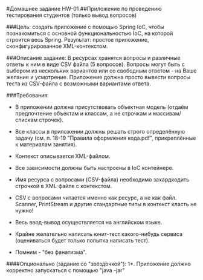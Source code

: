 #Домашнее задание HW-01
##Приложение по проведению тестирования студентов (только вывод вопросов)

###Цель:
создать приложение с помощью Spring IoC, чтобы познакомиться с основной функциональностью IoC, на которой строится весь Spring. Результат: простое приложение, сконфигурированное XML-контекстом.

###Описание задание:
В ресурсах хранятся вопросы и различные ответы к ним в виде CSV файла (5 вопросов). Вопросы могут быть с выбором из нескольких вариантов или со свободным ответом - на Ваше желание и усмотрение. Приложение должна просто вывести вопросы теста из CSV-файла с возможными вариантами ответа.

###Требования: 
- В приложении должна присутствовать объектная модель (отдаём предпочтение объектам и классам, а не строчкам и массивам/спискам строчек).

- Все классы в приложении должны решать строго определённую задачу (см. п. 18-19 "Правила оформления кода.pdf", прикреплённые к материалам занятия).
- Контекст описывается XML-файлом.
- Все зависимости должны быть настроены в IoC контейнере.
- Имя ресурса с вопросами (CSV-файла) необходимо захардкодить строчкой в XML-файле с контекстом.
- CSV с вопросами читается именно как ресурс, а не как файл.
Scanner, PrintStream и другие стандартные типы в контекст класть не нужно!
- Весь ввод-вывод осуществляется на английском языке.
- Крайне желательно написать юнит-тест какого-нибудь сервиса (оцениваться будет только попытка написать тест).
- Помним - "без фанатизма".

####Опционально (задание со "звёздочкой"): 1*. Приложение должно корректно запускаться с помощью "java -jar"